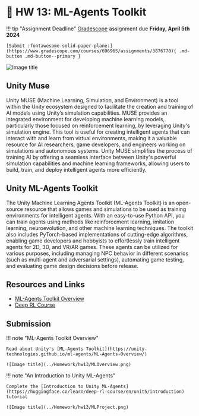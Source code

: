 # 🤖 HW 13: ML-Agents Toolkit

!!! tip "Assignment Deadline"
    [Gradescope](https://www.gradescope.com/) assignment due **Friday, April 5th 2024**

    [Submit :fontawesome-solid-paper-plane:](https://www.gradescope.com/courses/696965/assignments/3876770){ .md-button .md-button--primary }

![Image title](../Homework/hw13/introToML.png)

## Unity Muse

Unity MUSE (Machine Learning, Simulation, and Environment) is a tool within the Unity ecosystem designed to facilitate the creation and training of AI models using Unity’s simulation capabilities. MUSE provides an integrated environment for developing machine learning models, particularly those focused on reinforcement learning, by leveraging Unity's simulation engine. This tool is useful for creating intelligent agents that can interact with and learn from virtual environments, making it a valuable resource for AI researchers, game developers, and engineers working on simulations and autonomous systems. Unity MUSE simplifies the process of training AI by offering a seamless interface between Unity's powerful simulation capabilities and machine learning frameworks, allowing users to build, train, and deploy intelligent agents more efficiently.

##  Unity ML-Agents Toolkit

The Unity Machine Learning Agents Toolkit (ML-Agents Toolkit) is an open-source resource that allows games and simulations to be used as training environments for intelligent agents. With an easy-to-use Python API, you can train agents using methods like reinforcement learning, imitation learning, neuroevolution, and other machine learning techniques. The toolkit also includes PyTorch-based implementations of cutting-edge algorithms, enabling game developers and hobbyists to effortlessly train intelligent agents for 2D, 3D, and VR/AR games. These agents can be utilized for various purposes, including managing NPC behavior in different scenarios (such as multi-agent and adversarial settings), automating game testing, and evaluating game design decisions before release. 

## Resources and Links
* [ML-Agents Toolkit Overview](https://unity-technologies.github.io/ml-agents/ML-Agents-Overview/)
* [Deep RL Course](https://huggingface.co/learn/deep-rl-course/en/unit5/introduction)

## Submission

!!! note "ML-Agents Toolkit Overview"

    Read about Unity's [ML-Agents Toolkit](https://unity-technologies.github.io/ml-agents/ML-Agents-Overview/)

    ![Image title](../Homework/hw13/MLOverview.png)

!!! note "An Introduction to Unity ML-Agents"

    Complete the [Introduction to Unity ML-Agents](https://huggingface.co/learn/deep-rl-course/en/unit5/introduction) tutorial

    ![Image title](../Homework/hw13/MLProject.png)